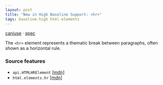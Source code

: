 ```yaml
---
layout: post
title: "New in High Baseline Support: <hr>"
tags: baseline-high html-elements
---
```


[caniuse](https://caniuse.com/?search=hr) · [spec](https://html.spec.whatwg.org/multipage/grouping-content.html#the-hr-element)

The `<hr>` element represents a thematic break between paragraphs, often shown as a horizontal rule.

### Source features

- ``api.HTMLHRElement`` [[mdn]](https://https://developer.mozilla.org/en-US/search?q=api.HTMLHRElement)
- ``html.elements.hr`` [[mdn]](https://https://developer.mozilla.org/en-US/search?q=html.elements.hr)
